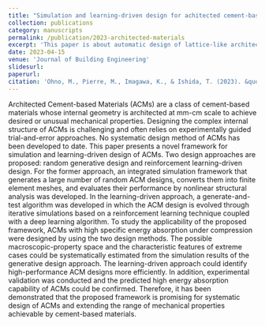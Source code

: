 ```yaml
---
title: "Simulation and learning-driven design for achitected cement-based materials"
collection: publications
category: manuscripts
permalink: /publication/2023-architected-materials
excerpt: 'This paper is about automatic design of lattice-like architected cement-based materials using deep reinforcement learning.'
date: 2023-04-15
venue: 'Journal of Building Engineering'
slidesurl:
paperurl:
citation: 'Ohno, M., Pierre, M., Imagawa, K., & Ishida, T. (2023). &quot;Simulation and learning-driven design for architected cement-based materials.&quot; <i>Journal of Building Engineering</i>, 65, 105768.'
---
```


Architected Cement-based Materials (ACMs) are a class of cement-based materials whose internal geometry is architected at mm-cm scale to achieve desired or unusual mechanical properties. Designing the complex internal structure of ACMs is challenging and often relies on experimentally guided trial-and-error approaches. No systematic design method of ACMs has been developed to date. This paper presents a novel framework for simulation and learning-driven design of ACMs. Two design approaches are proposed: random generative design and reinforcement learning-driven design. For the former approach, an integrated simulation framework that generates a large number of random ACM designs, converts them into finite element meshes, and evaluates their performance by nonlinear structural analysis was developed. In the learning-driven approach, a generate-and-test algorithm was developed in which the ACM design is evolved through iterative simulations based on a reinforcement learning technique coupled with a deep learning algorithm. To study the applicability of the proposed framework, ACMs with high specific energy absorption under compression were designed by using the two design methods. The possible macroscopic-property space and the characteristic features of extreme cases could be systematically estimated from the simulation results of the generative design approach. The learning-driven approach could identify high-performance ACM designs more efficiently. In addition, experimental validation was conducted and the predicted high energy absorption capability of ACMs could be confirmed. Therefore, it has been demonstrated that the proposed framework is promising for systematic design of ACMs and extending the range of mechanical properties achievable by cement-based materials.
